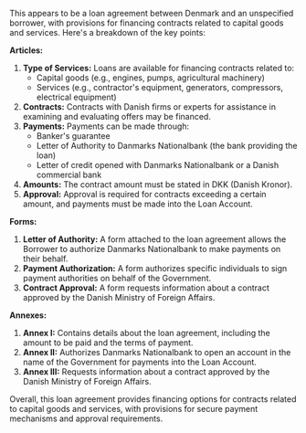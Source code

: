 This appears to be a loan agreement between Denmark and an unspecified borrower, with provisions for financing contracts related to capital goods and services. Here's a breakdown of the key points:

**Articles:**

1. **Type of Services:** Loans are available for financing contracts related to:
	* Capital goods (e.g., engines, pumps, agricultural machinery)
	* Services (e.g., contractor's equipment, generators, compressors, electrical equipment)
2. **Contracts:** Contracts with Danish firms or experts for assistance in examining and evaluating offers may be financed.
3. **Payments:** Payments can be made through:
	* Banker's guarantee
	* Letter of Authority to Danmarks Nationalbank (the bank providing the loan)
	* Letter of credit opened with Danmarks Nationalbank or a Danish commercial bank
4. **Amounts:** The contract amount must be stated in DKK (Danish Kronor).
5. **Approval:** Approval is required for contracts exceeding a certain amount, and payments must be made into the Loan Account.

**Forms:**

1. **Letter of Authority:** A form attached to the loan agreement allows the Borrower to authorize Danmarks Nationalbank to make payments on their behalf.
2. **Payment Authorization:** A form authorizes specific individuals to sign payment authorities on behalf of the Government.
3. **Contract Approval:** A form requests information about a contract approved by the Danish Ministry of Foreign Affairs.

**Annexes:**

1. **Annex I:** Contains details about the loan agreement, including the amount to be paid and the terms of payment.
2. **Annex II:** Authorizes Danmarks Nationalbank to open an account in the name of the Government for payments into the Loan Account.
3. **Annex III:** Requests information about a contract approved by the Danish Ministry of Foreign Affairs.

Overall, this loan agreement provides financing options for contracts related to capital goods and services, with provisions for secure payment mechanisms and approval requirements.